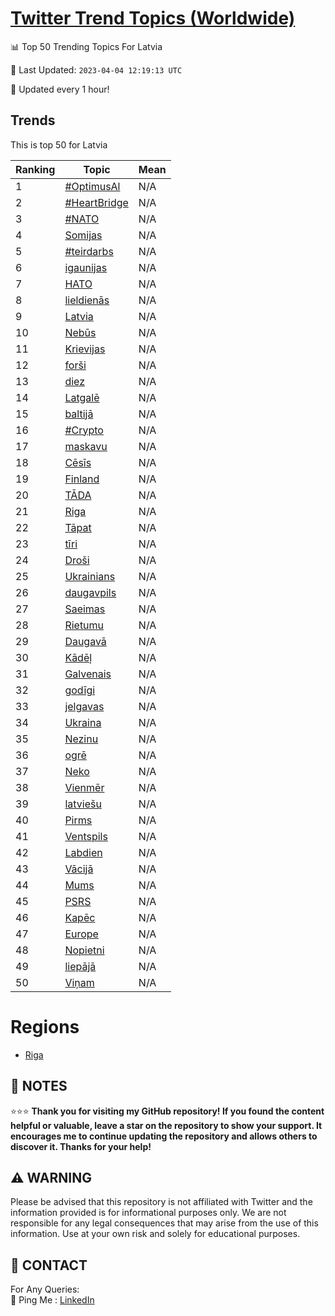 [Twitter Trend Topics (Worldwide)](https://github.com/ErcinDedeoglu/Twitter-Trend-Topics)
==========


📊 Top 50 Trending Topics For Latvia

📆 Last Updated: `2023-04-04 12:19:13 UTC`

🔧 Updated every 1 hour!


## Trends

This is top 50 for Latvia

| Ranking | Topic | Mean |
| ------- | ------------ | ------------ |
| 1 | [#OptimusAl](http://twitter.com/search?q=%23OptimusAl) | N/A |
| 2 | [#HeartBridge](http://twitter.com/search?q=%23HeartBridge) | N/A |
| 3 | [#NATO](http://twitter.com/search?q=%23NATO) | N/A |
| 4 | [Somijas](http://twitter.com/search?q=Somijas) | N/A |
| 5 | [#teirdarbs](http://twitter.com/search?q=%23teirdarbs) | N/A |
| 6 | [igaunijas](http://twitter.com/search?q=igaunijas) | N/A |
| 7 | [НАТО](http://twitter.com/search?q=%d0%9d%d0%90%d0%a2%d0%9e) | N/A |
| 8 | [lieldienās](http://twitter.com/search?q=lieldien%c4%81s) | N/A |
| 9 | [Latvia](http://twitter.com/search?q=Latvia) | N/A |
| 10 | [Nebūs](http://twitter.com/search?q=Neb%c5%abs) | N/A |
| 11 | [Krievijas](http://twitter.com/search?q=Krievijas) | N/A |
| 12 | [forši](http://twitter.com/search?q=for%c5%a1i) | N/A |
| 13 | [diez](http://twitter.com/search?q=diez) | N/A |
| 14 | [Latgalē](http://twitter.com/search?q=Latgal%c4%93) | N/A |
| 15 | [baltijā](http://twitter.com/search?q=baltij%c4%81) | N/A |
| 16 | [#Crypto](http://twitter.com/search?q=%23Crypto) | N/A |
| 17 | [maskavu](http://twitter.com/search?q=maskavu) | N/A |
| 18 | [Cēsīs](http://twitter.com/search?q=C%c4%93s%c4%abs) | N/A |
| 19 | [Finland](http://twitter.com/search?q=Finland) | N/A |
| 20 | [TĀDA](http://twitter.com/search?q=T%c4%80DA) | N/A |
| 21 | [Riga](http://twitter.com/search?q=Riga) | N/A |
| 22 | [Tāpat](http://twitter.com/search?q=T%c4%81pat) | N/A |
| 23 | [tīri](http://twitter.com/search?q=t%c4%abri) | N/A |
| 24 | [Droši](http://twitter.com/search?q=Dro%c5%a1i) | N/A |
| 25 | [Ukrainians](http://twitter.com/search?q=Ukrainians) | N/A |
| 26 | [daugavpils](http://twitter.com/search?q=daugavpils) | N/A |
| 27 | [Saeimas](http://twitter.com/search?q=Saeimas) | N/A |
| 28 | [Rietumu](http://twitter.com/search?q=Rietumu) | N/A |
| 29 | [Daugavā](http://twitter.com/search?q=Daugav%c4%81) | N/A |
| 30 | [Kādēļ](http://twitter.com/search?q=K%c4%81d%c4%93%c4%bc) | N/A |
| 31 | [Galvenais](http://twitter.com/search?q=Galvenais) | N/A |
| 32 | [godīgi](http://twitter.com/search?q=god%c4%abgi) | N/A |
| 33 | [jelgavas](http://twitter.com/search?q=jelgavas) | N/A |
| 34 | [Ukraina](http://twitter.com/search?q=Ukraina) | N/A |
| 35 | [Nezinu](http://twitter.com/search?q=Nezinu) | N/A |
| 36 | [ogrē](http://twitter.com/search?q=ogr%c4%93) | N/A |
| 37 | [Neko](http://twitter.com/search?q=Neko) | N/A |
| 38 | [Vienmēr](http://twitter.com/search?q=Vienm%c4%93r) | N/A |
| 39 | [latviešu](http://twitter.com/search?q=latvie%c5%a1u) | N/A |
| 40 | [Pirms](http://twitter.com/search?q=Pirms) | N/A |
| 41 | [Ventspils](http://twitter.com/search?q=Ventspils) | N/A |
| 42 | [Labdien](http://twitter.com/search?q=Labdien) | N/A |
| 43 | [Vācijā](http://twitter.com/search?q=V%c4%81cij%c4%81) | N/A |
| 44 | [Mums](http://twitter.com/search?q=Mums) | N/A |
| 45 | [PSRS](http://twitter.com/search?q=PSRS) | N/A |
| 46 | [Kapēc](http://twitter.com/search?q=Kap%c4%93c) | N/A |
| 47 | [Europe](http://twitter.com/search?q=Europe) | N/A |
| 48 | [Nopietni](http://twitter.com/search?q=Nopietni) | N/A |
| 49 | [liepājā](http://twitter.com/search?q=liep%c4%81j%c4%81) | N/A |
| 50 | [Viņam](http://twitter.com/search?q=Vi%c5%86am) | N/A |



# Regions

* [Riga](</Latvia/Riga.md>)



## 📝 NOTES

⭐⭐⭐ **Thank you for visiting my GitHub repository! If you found the content helpful or valuable, leave a star on the repository to show your support. It encourages me to continue updating the repository and allows others to discover it. Thanks for your help!**


## ⚠️ WARNING

Please be advised that this repository is not affiliated with Twitter and the information provided is for informational purposes only. We are not responsible for any legal consequences that may arise from the use of this information. Use at your own risk and solely for educational purposes.


## 📨 CONTACT

 For Any Queries:  
            🏓 Ping Me : [LinkedIn](https://www.linkedin.com/in/ercindedeoglu/)
